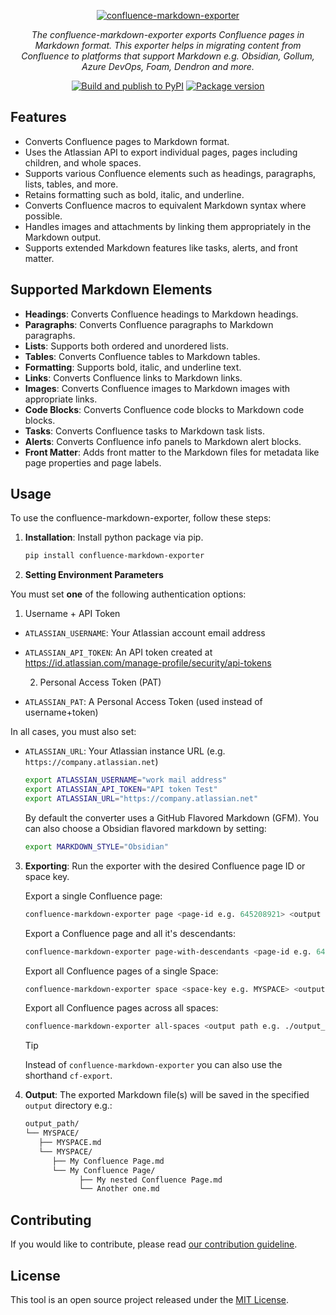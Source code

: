<p align="center">
  <a href="https://github.com/Spenhouet/confluence-markdown-exporter"><img src="https://raw.githubusercontent.com/Spenhouet/confluence-markdown-exporter/b8caaba935eea7e7017b887c86a740cb7bf99708/logo.png" alt="confluence-markdown-exporter"></a>
</p>
<p align="center">
    <em>The confluence-markdown-exporter exports Confluence pages in Markdown format. This exporter helps in migrating content from Confluence to platforms that support Markdown e.g. Obsidian, Gollum, Azure DevOps, Foam, Dendron and more.</em>
</p>
<p align="center">
  <a href="https://github.com/Spenhouet/confluence-markdown-exporter/actions/workflows/publish.yml"><img src="https://github.com/Spenhouet/confluence-markdown-exporter/actions/workflows/publish.yml/badge.svg" alt="Build and publish to PyPI"></a>
  <a href="https://pypi.org/project/confluence-markdown-exporter" target="_blank">
    <img src="https://img.shields.io/pypi/v/confluence-markdown-exporter?color=%2334D058&label=PyPI%20package" alt="Package version">
   </a>
</p>

## Features

- Converts Confluence pages to Markdown format.
- Uses the Atlassian API to export individual pages, pages including children, and whole spaces.
- Supports various Confluence elements such as headings, paragraphs, lists, tables, and more.
- Retains formatting such as bold, italic, and underline.
- Converts Confluence macros to equivalent Markdown syntax where possible.
- Handles images and attachments by linking them appropriately in the Markdown output.
- Supports extended Markdown features like tasks, alerts, and front matter.

## Supported Markdown Elements

- **Headings**: Converts Confluence headings to Markdown headings.
- **Paragraphs**: Converts Confluence paragraphs to Markdown paragraphs.
- **Lists**: Supports both ordered and unordered lists.
- **Tables**: Converts Confluence tables to Markdown tables.
- **Formatting**: Supports bold, italic, and underline text.
- **Links**: Converts Confluence links to Markdown links.
- **Images**: Converts Confluence images to Markdown images with appropriate links.
- **Code Blocks**: Converts Confluence code blocks to Markdown code blocks.
- **Tasks**: Converts Confluence tasks to Markdown task lists.
- **Alerts**: Converts Confluence info panels to Markdown alert blocks.
- **Front Matter**: Adds front matter to the Markdown files for metadata like page properties and page labels.

## Usage

To use the confluence-markdown-exporter, follow these steps:

1. **Installation**: Install python package via pip.

   ```sh
   pip install confluence-markdown-exporter
   ```

2. **Setting Environment Parameters**

You must set **one** of the following authentication options:

1.  Username + API Token

- `ATLASSIAN_USERNAME`: Your Atlassian account email address
- `ATLASSIAN_API_TOKEN`: An API token created at  
  https://id.atlassian.com/manage-profile/security/api-tokens

  2.  Personal Access Token (PAT)

- `ATLASSIAN_PAT`: A Personal Access Token (used instead of username+token)

In all cases, you must also set:

- `ATLASSIAN_URL`: Your Atlassian instance URL (e.g. `https://company.atlassian.net`)

  ```sh
  export ATLASSIAN_USERNAME="work mail address"
  export ATLASSIAN_API_TOKEN="API token Test"
  export ATLASSIAN_URL="https://company.atlassian.net"
  ```

  By default the converter uses a GitHub Flavored Markdown (GFM). You can also choose a Obsidian flavored markdown by setting:

  ```sh
  export MARKDOWN_STYLE="Obsidian"
  ```

3. **Exporting**: Run the exporter with the desired Confluence page ID or space key.

   Export a single Confluence page:

   ```sh
   confluence-markdown-exporter page <page-id e.g. 645208921> <output path e.g. ./output_path/>
   ```

   Export a Confluence page and all it's descendants:

   ```sh
   confluence-markdown-exporter page-with-descendants <page-id e.g. 645208921> <output path e.g. ./output_path/>
   ```

   Export all Confluence pages of a single Space:

   ```sh
   confluence-markdown-exporter space <space-key e.g. MYSPACE> <output path e.g. ./output_path/>
   ```

   Export all Confluence pages across all spaces:

   ```sh
   confluence-markdown-exporter all-spaces <output path e.g. ./output_path/>
   ```

   > [!TIP]
   > Instead of `confluence-markdown-exporter` you can also use the shorthand `cf-export`.

4. **Output**: The exported Markdown file(s) will be saved in the specified `output` directory e.g.:
   ```sh
   output_path/
   └── MYSPACE/
      ├── MYSPACE.md
      └── MYSPACE/
         ├── My Confluence Page.md
         └── My Confluence Page/
               ├── My nested Confluence Page.md
               └── Another one.md
   ```

## Contributing

If you would like to contribute, please read [our contribution guideline](CONTRIBUTING.md).

## License

This tool is an open source project released under the [MIT License](LICENSE).
